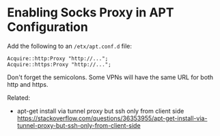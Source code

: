 # Enabling Socks Proxy in APT Configuration

Add the following to an `/etx/apt.conf.d` file:

```
Acquire::http:Proxy "http://...";
Acquire::https:Proxy "http://...";
```

Don't forget the semicolons. Some VPNs will have the same URL for
both http and https.

Related:
* apt-get install via tunnel proxy but ssh only from client side  
  <https://stackoverflow.com/questions/36353955/apt-get-install-via-tunnel-proxy-but-ssh-only-from-client-side>
